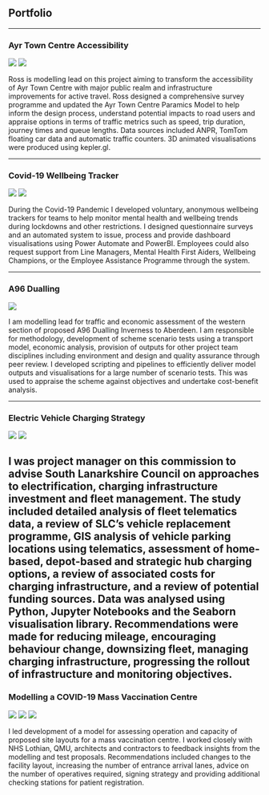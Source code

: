 ## Portfolio

---
### Ayr Town Centre Accessibility

<img src="images/AA kepler.png?raw=true"/>
<img src="images/QGIS plots.png?raw=true"/>

Ross is modelling lead on this project aiming to transform the accessibility of Ayr Town Centre with major public realm and infrastructure improvements for active travel. Ross designed a comprehensive survey programme and updated the Ayr Town Centre Paramics Model to help inform the design process, understand potential impacts to road users and appraise options in terms of traffic metrics such as speed, trip duration, journey times and queue lengths. Data sources included ANPR, TomTom floating car data and automatic traffic counters. 3D animated visualisations were produced using kepler.gl.

---
### Covid-19 Wellbeing Tracker
<img src="images/wellbeing tracker.png?raw=true"/>
<img src="images/wellbeing tracker 2.png?raw=true"/>

During the Covid-19 Pandemic I developed voluntary, anonymous wellbeing trackers for teams to help monitor mental health and wellbeing trends during lockdowns and other restrictions. I designed questionnaire surveys and an automated system to issue, process and provide dashboard visualisations using Power Automate and PowerBI. Employees could also request support from Line Managers, Mental Health First Aiders, Wellbeing Champions, or the Employee Assistance Programme through the system.

---
### A96 Dualling
<img src="images/TUBA.png?raw=true"/>

I am modelling lead for traffic and economic assessment of the western section of proposed A96 Dualling Inverness to Aberdeen. I am responsible for methodology, development of scheme scenario tests using a transport model, economic analysis, provision of outputs for other project team disciplines including environment and design and quality assurance through peer review. I developed scripting and pipelines to efficiently deliver model outputs and visualisations for a large number of scenario tests. This was used to appraise the scheme against objectives and undertake cost-benefit analysis.

---
### Electric Vehicle Charging Strategy
<img src="images/ev1.png?raw=true"/>
<img src="images/ev2.png?raw=true"/>

I was project manager on this commission to advise South Lanarkshire Council on approaches to electrification, charging infrastructure investment and fleet management. The study included detailed analysis of fleet telematics data, a review of SLC’s vehicle replacement programme, GIS analysis of vehicle parking locations using telematics, assessment of home-based, depot-based and strategic hub charging options, a review of associated costs for charging infrastructure, and a review of potential funding sources. Data was analysed using Python, Jupyter Notebooks and the Seaborn visualisation library. Recommendations were made for reducing mileage, encouraging behaviour change, downsizing fleet, managing charging infrastructure, progressing the rollout of infrastructure and monitoring objectives.
---
### Modelling a COVID-19 Mass Vaccination Centre  
<img src="images/QMU vaccination station.png?raw=true"/>
<img src="images/Vissim Screenshot.png?raw=true"/>
<img src="images/Speed Plot.png?raw=true"/>

I led development of a model for assessing operation and capacity of proposed site layouts for a mass vaccination centre. I worked closely with NHS Lothian, QMU, architects and contractors to feedback insights from the modelling and test proposals. Recommendations included changes to the facility layout, increasing the number of entrance arrival lanes, advice on the number of operatives required, signing strategy and providing additional checking stations for patient registration.


